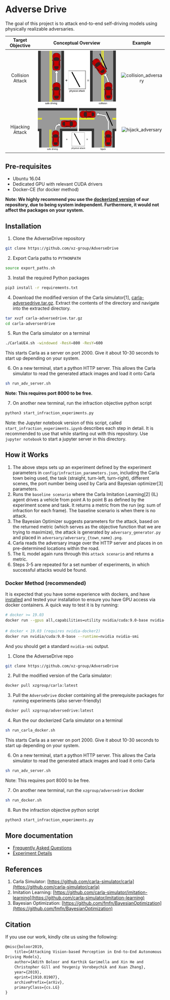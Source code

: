 # Adverse Drive

The goal of this project is to attack end-to-end self-driving models using physically realizable adversaries.

|<center>Target Objective</center>| <center>Conceptual Overview</center>| <center>Example</center>  |
| :-: | :-: | :-: |
|Collision Attack|<img src="media/collision_overview.png" alt="collision_overview"> | <img src="media/collision_adversary.gif" alt="collision_adversary"/>|
|Hijacking Attack|<img src="media/hijack_overview.png" alt="hijack_overview">|<img src="media/hijack_adversary.gif" alt="hijack_adversary">|

## Pre-requisites

- Ubuntu 16.04
- Dedicated GPU with relevant CUDA drivers
- Docker-CE (for docker method)

**Note: We highly recommend you use the [dockerized version](#docker-method-recommended) of our repository, due to being system independent. Furthermore, it would not affect the packages on your system.**

## Installation
1. Clone the AdverseDrive repository

```bash
git clone https://github.com/xz-group/AdverseDrive
```

2. Export Carla paths to `PYTHONPATH`

```bash
source export_paths.sh
```

3. Install the required Python packages

```bash
pip3 install -r requirements.txt
```

4. Download the modified version of the Carla simulator[1], [carla-adversedrive.tar.gz](https://wustl.box.com/s/8k15yp7rb0ckcp7tqmhlh0rje1q1fcjm).
Extract the contents of the directory and navigate into the extracted directory.

```bash
tar xvzf carla-adversedrive.tar.gz
cd carla-adverserdrive
```

5. Run the Carla simulator on a terminal

```bash
./CarlaUE4.sh -windowed -ResX=800 -ResY=600
```
This starts Carla as a server on port 2000. Give it about 10-30 seconds to start up depending on your system.

6. On a new terminal, start a python HTTP server. This allows the Carla simulator to read the generated attack images and load it onto Carla

```bash
sh run_adv_server.sh
```
**Note: This requires port 8000 to be free.**

7. On another new terminal, run the infraction objective python script

```bash
python3 start_infraction_experiments.py
```
Note: the Jupyter notebook version of this script, called `start_infraction_experiments.ipynb` describes each step in detail. It is recommended to use that while starting out with this repository. Use `jupyter notebook` to start a jupyter server in this directory.

## How it Works

1. The above steps sets up an experiment defined by the experiment parameters in `config/infraction_parameters.json`, including the Carla town being used, the task (straight, turn-left, turn-right), different scenes, the port number being used by Carla and Bayesian optimizer[3] parameters.
2. Runs the `baseline scenario` where the Carla Imitation Learning[2] (IL) agent drives a vehicle from point A to point B as defined by the experiment scene and task. It returns a metric from the run (eg: sum of infraction for each frame). The baseline scenario is when there is no attack.
3. The Bayesian Optimizer suggests parameters for the attack, based on the returned metric (which serves as the objective function that we are trying to maximize), the attack is generated by `adversary_generator.py` and placed in `adversary/adversary_{town_name}.png`.
4. Carla reads the adversary image over the HTTP server and places in on pre-determined locations within the road.
5. The IL model again runs through this `attack scenario` and returns a metric.
6. Steps 3-5 are repeated for a set number of experiments, in which successful attacks would be found.


### Docker Method (recommended)

It is expected that you have some experience with dockers, and have [installed](https://docs.docker.com/install/) and tested your installation to ensure you have GPU access via docker containers.
A quick way to test it is by running:
```bash
# docker >= 19.03
docker run --gpus all,capabilities=utility nvidia/cuda:9.0-base nvidia-smi

# docker < 19.03 (requires nvidia-docker2)
docker run nvidia/cuda:9.0-base --runtime=nvidia nvidia-smi
```
And you should get a standard `nvidia-smi` output.

1. Clone the AdverseDrive repo

```bash
git clone https://github.com/xz-group/AdverseDrive
```

2. Pull the modified version of the Carla simulator:

```bash
docker pull xzgroup/carla:latest
```

3. Pull the `AdverseDrive` docker containing all the prerequisite packages for running experiments (also server-friendly)

```bash
docker pull xzgroup/adversedrive:latest
```

4. Run the our dockerized Carla simulator on a terminal

```bash
sh run_carla_docker.sh
```
This starts Carla as a server on port 2000. Give it about 10-30 seconds to start up depending on your system.

6. On a new terminal, start a python HTTP server. This allows the Carla simulator to read the generated attack images and load it onto Carla

```bash
sh run_adv_server.sh
```
Note: This requires port 8000 to be free.

7. On another new terminal, run the `xzgroup/adversedrive` docker

```bash
sh run_docker.sh
```

8. Run the infraction objective python script

```bash
python3 start_infraction_experiments.py
```

## More documentation
- [Frequently Asked Questions](docs/faq.md)
- [Experiment Details](docs/experiment_details.md)

## References
1. Carla Simulator: [https://github.com/carla-simulator/carla](https://github.com/carla-simulator/carla)
2. Imitation Learning: [https://github.com/carla-simulator/imitation-learning](https://github.com/carla-simulator/imitation-learning)
3. Bayesian Optimization: [https://github.com/fmfn/BayesianOptimization](https://github.com/fmfn/BayesianOptimization)

## Citation
If you use our work, kindly cite us using the following:
```
@misc{boloor2019,
    title={Attacking Vision-based Perception in End-to-End Autonomous Driving Models},
    author={Adith Boloor and Karthik Garimella and Xin He and 
    Christopher Gill and Yevgeniy Vorobeychik and Xuan Zhang},
    year={2019},
    eprint={1910.01907},
    archivePrefix={arXiv},
    primaryClass={cs.LG}
}
```
